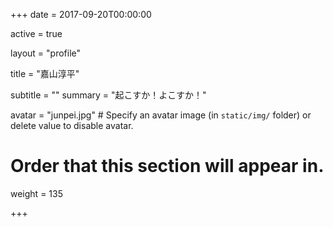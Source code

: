 +++
date = 2017-09-20T00:00:00

active = true

layout = "profile"

title = "嘉山淳平"

subtitle = ""
summary = "起こすか！よこすか！"

avatar = "junpei.jpg"  # Specify an avatar image (in `static/img/` folder) or delete value to disable avatar.

# Order that this section will appear in.
weight = 135

+++

